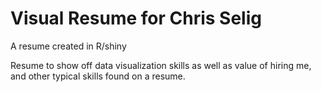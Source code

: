 # Visual Resume for Chris Selig

A resume created in R/shiny

Resume to show off data visualization skills as well as value of hiring me, and other typical skills found on a resume.
